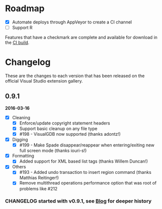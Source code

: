 # Roadmap

- [X] Automate deploys through AppVeyor to create a CI channel
- [ ] Support R

Features that have a checkmark are complete and available for download in the [CI build](http://vsixgallery.com/extension/4c82e17d-927e-42d2-8460-b473ac7df316/).

# Changelog

These are the changes to each version that has been released on the official Visual Studio extension gallery.

## 0.9.1

**2016-03-16**

- [x] Cleaning
  - [x] Enforce/update copyright statement headers
  - [x] Support basic cleanup on any file type
  - [x] #198 - VisualGDB now supported (thanks adontz!)

- [x] Digging
  - [x] #199 - Make Spade disappear/reappear when entering/exiting new full screen mode (thanks iouri-s!)

- [x] Formatting
  - [x] Added support for XML based list tags (thanks Willem Duncan!)

- [x] Others
  - [x] #193 - Added undo transaction to insert region command (thanks Matthias Reitinger!)
  - [x] Remove multithread operations performance option that was root of problems like #212

### CHANGELOG started with v0.9.1, see [Blog](http://www.codemaid.net/news/) for deeper history